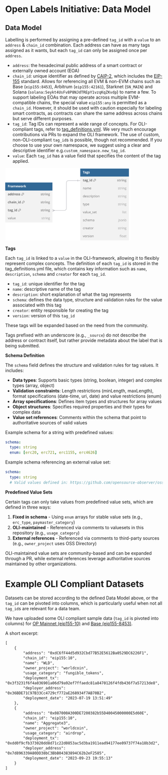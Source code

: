 # Open Labels Initiative: Data Model

## Data Model
Labelling is performed by assigning a pre-defined `tag_id` with a `value` to an `address` & `chain_id` combination. Each address can have as many tags assigned as it wants, but each `tag_id` can only be assigned once per `address`.

* `address`: the hexadecimal public address of a smart contract or externally owned account (EOA)
* `chain_id`: unique identifier as defined by [CAIP-2](https://github.com/ChainAgnostic/CAIPs/blob/main/CAIPs/caip-2.md), which includes the [EIP-155](https://github.com/ethereum/EIPs/blob/master/EIPS/eip-155.md) standard. Allows for referencing all EVM & non-EVM chains such as Base (`eip155:8453`), Arbitrum (`eip155:42161`), Starknet (`SN_MAIN`) and Solana (`solana:5eykt4UsFv8P8NJdTREpY1vzqKqZKvdp`) to name a few. 
To support labeling EOAs that may operate across multiple EVM-compatible chains, the special value `eip155:any` is permitted as a `chain_id`. However, it should be used with caution especially for labeling smart contracts, as contracts can share the same address across chains but serve different purposes.
* `tag_id`: Tag IDs can represent a wide range of concepts. For OLI-compliant tags, refer to [tag\_definitions.yml](tags/tag_definitions.yml). We very much encourage contributions via PRs to expand the OLI framework. The use of custom, non-OLI-compliant `tag_id`s is possible, though not recommended. If you choose to use your own namespace, we suggest using a clear and descriptive identifier e.g.`custom_namespace.new_tag_id`.
* `value`: Each `tag_id` has a value field that specifies the content of the tag applied.

<img src="img/data_model.svg" alt="Data Model" width="400">

**Tags**

Each `tag_id` is linked to a `value` in the OLI-framework, allowing it to flexibly represent complex concepts. The definition of each `tag_id` is stored in the tag_definitions.yml file, which contains key information such as `name`, `description`, `schema` and `creator` for each `tag_id`.

* `tag_id`: unique identifier for the tag
* `name`: descriptive name of the tag
* `description`: short explanation of what the tag represents
* `schema`: defines the data type, structure and validation rules for the value associated with this tag
* `creator`: entity responsible for creating the tag
* `version`: version of this `tag_id`

These tags will be expanded based on the need from the community.

Tags prefixed with an underscore (e.g., `_source`) do not describe the address or contract itself, but rather provide metadata about the label that is being submitted.

**Schema Definition**

The `schema` field defines the structure and validation rules for tag values. It includes:

* **Data types**: Supports basic types (string, boolean, integer) and complex types (array, object)
* **Validation constraints**: Length restrictions (minLength, maxLength), format specifications (date-time, uri, date) and value restrictions (enum)
* **Array specifications**: Defines item types and structures for array values
* **Object structures**: Specifies required properties and their types for complex data
* **Value set references**: Comments within the schema that point to authoritative sources of valid values

Example schema for a string with predefined values:
```yaml
schema:
  type: string
  enum: [erc20, erc721, erc1155, erc4626]
```

Example schema referencing an external value set:
```yaml
schema:
  type: string
  # Valid values defined in: https://github.com/opensource-observer/oss-directory
```

**Predefined Value Sets**

Certain tags can only take values from predefined value sets, which are defined in three ways:

1. **Fixed in schema** - Using `enum` arrays for stable value sets (e.g., `erc_type`, `paymaster_category`)
2. **OLI-maintained** - Referenced via comments to valuesets in this repository (e.g., `usage_category`)
3. **External references** - Referenced via comments to third-party sources (e.g., `owner_project` uses OSS Directory)

OLI-maintained value sets are community-based and can be expanded through a PR, while external references leverage authoritative sources maintained by other organizations.

# Example OLI Compliant Datasets
Datasets can be stored according to the defined Data Model above, or the `tag_id` can be pivoted into columns, which is particularly useful when not all `tag_id`s are relevant for a data team.

We have uploaded some OLI compliant sample data (`tag_id` is pivoted into columns) for [OP Mainnet (eip155-10)](./sample_data/op-mainnet_top_100_contracts_by_txcount_2024_07_24.json) and [Base (eip155-8453)](./sample_data/base_top_100_contracts_by_txcount_2024_07_24.json).

A short excerpt:
```
[
    {
        "address": "0xdC6fF44d5d932Cbd77B52E5612Ba0529DC6226F1",
        "chain_id": "eip155:10",
        "name": "WLD",
        "owner_project": "worldcoin",
        "usage_category": "fungible_tokens",
        "deployment_tx": "0x3f3231f6f4a036901a06d79a92ef7ffaedc81a8470126f4fdb436f7a57213de8",
        "deployer_address": "0x36BDE71C97B33Cc4729cf772aE268934f7AB70B2",
        "deployment_date": "2023-07-19 13:51:49"
    },
    {
        "address": "0x087000A300DE7200382b55D40045000000E5d60E",
        "chain_id": "eip155:10",
        "name": "Aggregate3",
        "owner_project": "worldcoin",
        "usage_category": "airdrop",
        "deployment_tx": "0xdd0f9cfb373020dd8d71c22d0853ac5d3ba1911ead94177ee09737f74a18b3d2",
        "deployer_address": "0x7d896339A80DD38bC3BbB04383894C62b2eF2585",
        "deployment_date": "2023-09-23 19:55:13"
    }
]
```
